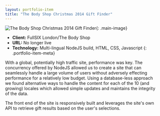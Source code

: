 ```yaml
---
layout: portfolio-item
title: "The Body Shop Christmas 2014 Gift Finder"
---
```


![The Body Shop Christmas 2014 Gift Finder](/assets/images/portfolio/the-body-shop-christmas-2014/the-body-shop-christmas-2014.jpg){: .main-image}

- **Client:** FullSIX London/The Body Shop
- **URL:** No longer live
- **Technology:** Multi-lingual NodeJS build, HTML, CSS, Javascript
{: .portfolio-item-meta}

With a global, potentially high traffic site, performance was key. The concurrency offered by NodeJS allowed us to create a site that can seamlessly handle a large volume of users without adversely effecting performance for a relatively low budget. Using a database-less approach we found alternative ways to handle the content for each of the 10 (and growing) locales which allowed simple updates and maintains the integrity of the data.

The front end of the site is responsively built and leverages the site's own API to retrieve gift results based on the user's selections.
